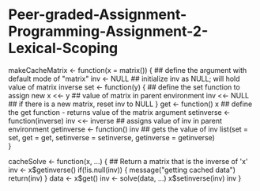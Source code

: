 # Peer-graded-Assignment-Programming-Assignment-2-Lexical-Scoping

makeCacheMatrix <- function(x = matrix()) { ## define the argument with default mode of "matrix"
       inv <- NULL                             ## initialize inv as NULL; will hold value of matrix inverse 
       set <- function(y) {                    ## define the set function to assign new 
                x <<- y                             ## value of matrix in parent environment
                inv <<- NULL                        ## if there is a new matrix, reset inv to NULL
            }
       get <- function() x                     ## define the get function - returns value of the matrix argument
       setinverse <- function(inverse) inv <<- inverse  ## assigns value of inv in parent environment
       getinverse <- function() inv                     ## gets the value of inv 
       list(set = set, get = get, setinverse = setinverse, getinverse = getinverse)      
}

cacheSolve <- function(x, ...) { ## Return a matrix that is the inverse of 'x'
      inv <- x$getinverse()
      if(!is.null(inv)) {
            message("getting cached data")
            return(inv)
        }
      data <- x$get()
      inv <- solve(data, ...)
      x$setinverse(inv)
      inv
}
